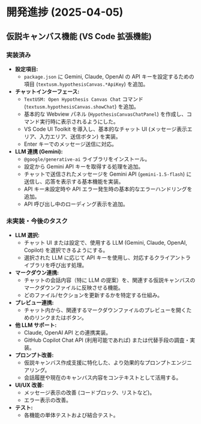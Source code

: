 # 開発進捗 (2025-04-05)

## 仮説キャンバス機能 (VS Code 拡張機能)

### 実装済み

*   **設定項目:**
    *   `package.json` に Gemini, Claude, OpenAI の API キーを設定するための項目 (`textusm.hypothesisCanvas.*ApiKey`) を追加。
*   **チャットインターフェース:**
    *   `TextUSM: Open Hypothesis Canvas Chat` コマンド (`textusm.hypothesisCanvas.showChat`) を追加。
    *   基本的な Webview パネル (`HypothesisCanvasChatPanel`) を作成し、コマンド実行時に表示されるようにした。
    *   VS Code UI Toolkit を導入し、基本的なチャット UI (メッセージ表示エリア、入力エリア、送信ボタン) を実装。
    *   Enter キーでのメッセージ送信に対応。
*   **LLM 連携 (Gemini):**
    *   `@google/generative-ai` ライブラリをインストール。
    *   設定から Gemini API キーを取得する処理を追加。
    *   チャットで送信されたメッセージを Gemini API (`gemini-1.5-flash`) に送信し、応答を表示する基本機能を実装。
    *   API キー未設定時や API エラー発生時の基本的なエラーハンドリングを追加。
    *   API 呼び出し中のローディング表示を追加。

### 未実装・今後のタスク

*   **LLM 選択:**
    *   チャット UI または設定で、使用する LLM (Gemini, Claude, OpenAI, Copilot) を選択できるようにする。
    *   選択された LLM に応じて API キーを使用し、対応するクライアントライブラリを呼び出す処理。
*   **マークダウン連携:**
    *   チャットの会話内容（特に LLM の提案）を、関連する仮説キャンバスのマークダウンファイルに反映させる機能。
    *   どのファイル/セクションを更新するかを特定する仕組み。
*   **プレビュー連携:**
    *   チャット内から、関連するマークダウンファイルのプレビューを開くためのリンクまたはボタン。
*   **他 LLM サポート:**
    *   Claude, OpenAI API との連携実装。
    *   GitHub Copilot Chat API (利用可能であれば) または代替手段の調査・実装。
*   **プロンプト改善:**
    *   仮説キャンバス作成支援に特化した、より効果的なプロンプトエンジニアリング。
    *   会話履歴や現在のキャンバス内容をコンテキストとして活用する。
*   **UI/UX 改善:**
    *   メッセージ表示の改善 (コードブロック、リストなど)。
    *   エラー表示の改善。
*   **テスト:**
    *   各機能の単体テストおよび結合テスト。